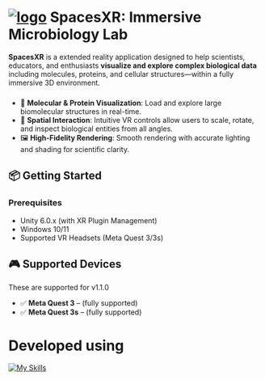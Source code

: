 # [![logo](https://skillicons.dev/icons?i=csharp)]() SpacesXR: Immersive Microbiology Lab

**SpacesXR** is a extended reality application designed to help scientists, educators, and enthusiasts **visualize and explore complex biological data** 
including molecules, proteins, and cellular structures—within a fully immersive 3D environment.

### 
- 🧪 **Molecular & Protein Visualization**: Load and explore large biomolecular structures in real-time.
- 🧭 **Spatial Interaction**: Intuitive VR controls allow users to scale, rotate, and inspect biological entities from all angles.
- 🖼️ **High-Fidelity Rendering**: Smooth rendering with accurate lighting and shading for scientific clarity.

## 📦 Getting Started
### Prerequisites
- Unity 6.0.x (with XR Plugin Management)
- Windows 10/11
- Supported VR Headsets (Meta Quest 3/3s)

## 🎮 Supported Devices
These are supported for v1.1.0
- ✅ **Meta Quest 3** – (fully supported)
- ✅ **Meta Quest 3s** – (fully supported)

# Developed using
[![My Skills](https://skillicons.dev/icons?i=csharp,unity,vscode,blender,windows)](https://skillicons.dev)